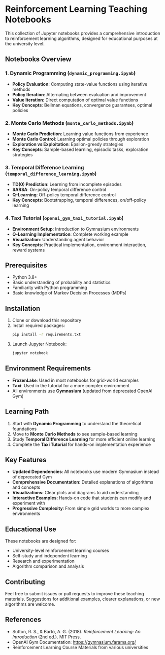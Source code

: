 # Reinforcement Learning Teaching Notebooks

This collection of Jupyter notebooks provides a comprehensive introduction to reinforcement learning algorithms, designed for educational purposes at the university level.

## Notebooks Overview

### 1. Dynamic Programming (`dynamic_programming.ipynb`)
- **Policy Evaluation**: Computing state-value functions using iterative methods
- **Policy Iteration**: Alternating between evaluation and improvement
- **Value Iteration**: Direct computation of optimal value functions
- **Key Concepts**: Bellman equations, convergence guarantees, optimal policies

### 2. Monte Carlo Methods (`monte_carlo_methods.ipynb`)
- **Monte Carlo Prediction**: Learning value functions from experience
- **Monte Carlo Control**: Learning optimal policies through exploration
- **Exploration vs Exploitation**: Epsilon-greedy strategies
- **Key Concepts**: Sample-based learning, episodic tasks, exploration strategies

### 3. Temporal Difference Learning (`temporal_difference_learning.ipynb`)
- **TD(0) Prediction**: Learning from incomplete episodes
- **SARSA**: On-policy temporal difference control
- **Q-Learning**: Off-policy temporal difference control
- **Key Concepts**: Bootstrapping, temporal differences, on/off-policy learning

### 4. Taxi Tutorial (`openai_gym_taxi_tutorial.ipynb`)
- **Environment Setup**: Introduction to Gymnasium environments
- **Q-Learning Implementation**: Complete working example
- **Visualization**: Understanding agent behavior
- **Key Concepts**: Practical implementation, environment interaction, reward systems

## Prerequisites

- Python 3.8+
- Basic understanding of probability and statistics
- Familiarity with Python programming
- Basic knowledge of Markov Decision Processes (MDPs)

## Installation

1. Clone or download this repository
2. Install required packages:
   ```bash
   pip install -r requirements.txt
   ```
3. Launch Jupyter Notebook:
   ```bash
   jupyter notebook
   ```

## Environment Requirements

- **FrozenLake**: Used in most notebooks for grid-world examples
- **Taxi**: Used in the tutorial for a more complex environment
- All environments use **Gymnasium** (updated from deprecated OpenAI Gym)

## Learning Path

1. Start with **Dynamic Programming** to understand the theoretical foundations
2. Move to **Monte Carlo Methods** to see sample-based learning
3. Study **Temporal Difference Learning** for more efficient online learning
4. Complete the **Taxi Tutorial** for hands-on implementation experience

## Key Features

- **Updated Dependencies**: All notebooks use modern Gymnasium instead of deprecated Gym
- **Comprehensive Documentation**: Detailed explanations of algorithms and concepts
- **Visualizations**: Clear plots and diagrams to aid understanding
- **Interactive Examples**: Hands-on code that students can modify and experiment with
- **Progressive Complexity**: From simple grid worlds to more complex environments

## Educational Use

These notebooks are designed for:
- University-level reinforcement learning courses
- Self-study and independent learning
- Research and experimentation
- Algorithm comparison and analysis

## Contributing

Feel free to submit issues or pull requests to improve these teaching materials. Suggestions for additional examples, clearer explanations, or new algorithms are welcome.

## References

- Sutton, R. S., & Barto, A. G. (2018). *Reinforcement Learning: An Introduction* (2nd ed.). MIT Press.
- OpenAI Gym Documentation: https://gymnasium.farama.org/
- Reinforcement Learning Course Materials from various universities
